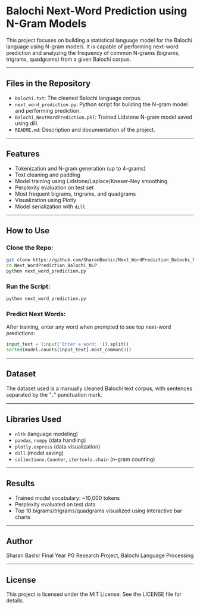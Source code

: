 # Balochi Next-Word Prediction using N-Gram Models

This project focuses on building a statistical language model for the Balochi language using N-gram models. It is capable of performing next-word prediction and analyzing the frequency of common N-grams (bigrams, trigrams, quadgrams) from a given Balochi corpus.

---

## Files in the Repository

* `balochi.txt`: The cleaned Balochi language corpus.
* `next_word_prediction.py`: Python script for building the N-gram model and performing prediction.
* `Balochi_NextWordPrediction.pkl`: Trained Lidstone N-gram model saved using dill.
* `README.md`: Description and documentation of the project.

---

## Features

* Tokenization and N-gram generation (up to 4-grams)
* Text cleaning and padding
* Model training using Lidstone/Laplace/Kneser-Ney smoothing
* Perplexity evaluation on test set
* Most frequent bigrams, trigrams, and quadgrams
* Visualization using Plotly
* Model serialization with `dill`

---

## How to Use

### Clone the Repo:

```bash
git clone https://github.com/SharanBashir/Next_WordPrediction_Balochi_NLP.git
cd Next_WordPrediction_Balochi_NLP
python next_word_prediction.py
```

### Run the Script:

```bash
python next_word_prediction.py
```

### Predict Next Words:

After training, enter any word when prompted to see top next-word predictions:

```python
input_text = (input('Enter a word: ')).split()
sorted(model.counts[input_text].most_common(3))
```

---

## Dataset

The dataset used is a manually cleaned Balochi text corpus, with sentences separated by the "۔" punctuation mark.

---

## Libraries Used

* `nltk` (language modeling)
* `pandas`, `numpy` (data handling)
* `plotly.express` (data visualization)
* `dill` (model saving)
* `collections.Counter`, `itertools.chain` (n-gram counting)

---

## Results

* Trained model vocabulary: \~10,000 tokens
* Perplexity evaluated on test data
* Top 10 bigrams/trigrams/quadgrams visualized using interactive bar charts

---

## Author

Sharan Bashir
Final Year PG Research Project, Balochi Language Processing

---

## License

This project is licensed under the MIT License. See the LICENSE file for details.
